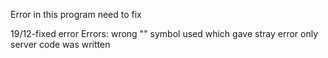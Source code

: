 Error in this program
need to fix


19/12-fixed error
Errors:
wrong "" symbol used which gave stray error
only server code was written